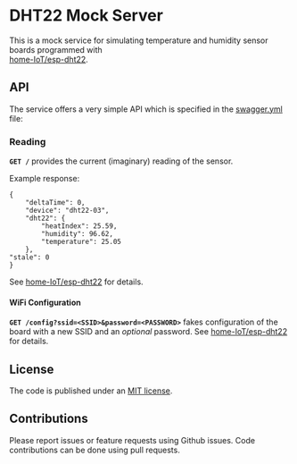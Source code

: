 # DHT22 Mock Server
    
This is a mock service for simulating temperature and humidity sensor boards programmed with  
[home-IoT/esp-dht22](https://github.com/home-IoT/esp-dht22). 

## API 
The service offers a very simple API which is specified in the [swagger.yml](api/esp-dht22.yml) file:

### Reading
**`GET /`** provides the current (imaginary) reading of the sensor. 

Example response:
```
{
    "deltaTime": 0,
    "device": "dht22-03",
    "dht22": {
        "heatIndex": 25.59,
        "humidity": 96.62,
        "temperature": 25.05
    },
"stale": 0
}
```
See [home-IoT/esp-dht22](https://github.com/home-IoT/esp-dht22) for details.

#### WiFi Configuration

**`GET /config?ssid=<SSID>&password=<PASSWORD>`**
fakes configuration of the board with a new SSID and an *optional* password. See [home-IoT/esp-dht22](https://github.com/home-IoT/esp-dht22) for details.

## License
The code is published under an [MIT license](LICENSE.md). 

## Contributions
Please report issues or feature requests using Github issues. Code contributions can be done using pull requests. 
